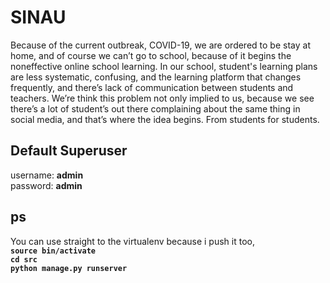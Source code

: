 # SINAU
 Because of the current outbreak, COVID-19, we are ordered to be stay at home, and of course we can’t go to school, because of it begins the noneffective online school learning. In our school, student's learning plans are less systematic, confusing, and the learning platform that changes frequently, and there’s lack of communication between students and teachers. We’re think this problem not only implied to us, because we see there’s a lot of student’s out there complaining about the same thing in social media, and that’s where the idea begins. From students for students.
## Default Superuser
username: **admin**<br>
password: **admin**
## ps
You can use straight to the virtualenv because i push it too, <br>
**`source bin/activate`** <br>
**`cd src`** <br>
**`python manage.py runserver`** <br>
